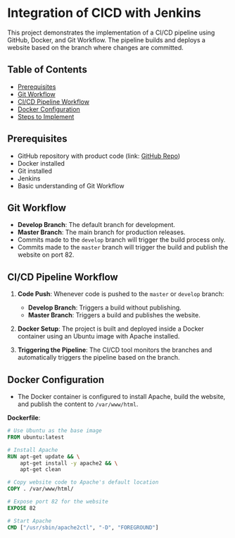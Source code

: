 # Integration of CICD with Jenkins

This project demonstrates the implementation of a CI/CD pipeline using GitHub, Docker, and Git Workflow. The pipeline builds and deploys a website based on the branch where changes are committed.

## Table of Contents
- [Prerequisites](#prerequisites)
- [Git Workflow](#git-workflow)
- [CI/CD Pipeline Workflow](#cicd-pipeline-workflow)
- [Docker Configuration](#docker-configuration)
- [Steps to Implement](#steps-to-implement)

## Prerequisites
- GitHub repository with product code (link: [GitHub Repo](https://github.com/Bapugouda-B/CICD-Jenkins))
- Docker installed
- Git installed
- Jenkins 
- Basic understanding of Git Workflow

## Git Workflow
- **Develop Branch**: The default branch for development.
- **Master Branch**: The main branch for production releases.
- Commits made to the `develop` branch will trigger the build process only.
- Commits made to the `master` branch will trigger the build and publish the website on port 82.

## CI/CD Pipeline Workflow
1. **Code Push**: Whenever code is pushed to the `master` or `develop` branch:
   - **Develop Branch**: Triggers a build without publishing.
   - **Master Branch**: Triggers a build and publishes the website.
   
2. **Docker Setup**: The project is built and deployed inside a Docker container using an Ubuntu image with Apache installed.
   
3. **Triggering the Pipeline**: The CI/CD tool monitors the branches and automatically triggers the pipeline based on the branch.

## Docker Configuration
- The Docker container is configured to install Apache, build the website, and publish the content to `/var/www/html`.
  
**Dockerfile**:
```dockerfile
# Use Ubuntu as the base image
FROM ubuntu:latest

# Install Apache
RUN apt-get update && \
    apt-get install -y apache2 && \
    apt-get clean

# Copy website code to Apache's default location
COPY . /var/www/html/

# Expose port 82 for the website
EXPOSE 82

# Start Apache
CMD ["/usr/sbin/apache2ctl", "-D", "FOREGROUND"]
